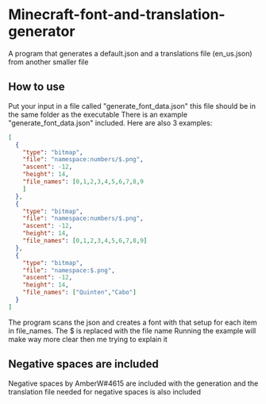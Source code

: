 # Minecraft-font-and-translation-generator
A program that generates a default.json and a translations file (en_us.json) from another smaller file

How to use
-----------------------
Put your input in a file called "generate_font_data.json" this file should be in the same folder as the executable
There is an example "generate_font_data.json" included. Here are also 3 examples:
```json
[
  {
    "type": "bitmap",
    "file": "namespace:numbers/$.png",
    "ascent": -12,
    "height": 14,
    "file_names": [0,1,2,3,4,5,6,7,8,9
    ]
  },
  {
    "type": "bitmap",
    "file": "namespace:numbers/$.png",
    "ascent": -12,
    "height": 14,
    "file_names": [0,1,2,3,4,5,6,7,8,9]
  },
  {
    "type": "bitmap",
    "file": "namespace:$.png",
    "ascent": -12,
    "height": 14,
    "file_names": ["Quinten","Cabo"]
  }
]
```
The program scans the json and creates a font with that setup for each item in file_names.
The $ is replaced with the file name
Running the example will make way more clear then me trying to explain it

Negative spaces are included
-------------------
Negative spaces by AmberW#4615 are included with the generation and the translation file needed for
negative spaces is also included

